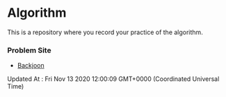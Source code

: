 # Algorithm

This is a repository where you record your practice of the algorithm.

### Problem Site

- [Backjoon](https://www.acmicpc.net/)

Updated At : Fri Nov 13 2020 12:00:09 GMT+0000 (Coordinated Universal Time)
